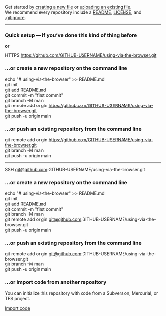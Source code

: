 Get started by [creating a new file](/GITHUB-USERNAME/using-via-the-browser/new/main) or [uploading an existing file](/GITHUB-USERNAME/using-via-the-browser/upload).  
We recommend every repository include a [README](/GITHUB-USERNAME/using-via-the-browser/new/main?readme=1), [LICENSE](/GITHUB-USERNAME/using-via-the-browser/new/main?filename=LICENSE.md), and [.gitignore](/GITHUB-USERNAME/using-via-the-browser/new/main?filename=.gitignore).

---

### **Quick setup** — if you’ve done this kind of thing before

**or**

 HTTPS https://github.com/GITHUB-USERNAME/using-via-the-browser.git

### …or create a new repository on the command line

echo "# using-via-the-browser" >> README.md  
git init  
git add README.md  
git commit -m "first commit"  
git branch -M main  
git remote add origin https://github.com/GITHUB-USERNAME/using-via-the-browser.git  
git push -u origin main  

### …or push an existing repository from the command line

git remote add origin https://github.com/GITHUB-USERNAME/using-via-the-browser.git  
git branch -M main  
git push -u origin main  

---

SSH git@github.com:GITHUB-USERNAME/using-via-the-browser.git

### …or create a new repository on the command line

echo "# using-via-the-browser" >> README.md  
git init  
git add README.md  
git commit -m "first commit"  
git branch -M main  
git remote add origin git@github.com:GITHUB-USERNAME/using-via-the-browser.git  
git push -u origin main  

### …or push an existing repository from the command line

git remote add origin git@github.com:GITHUB-USERNAME/using-via-the-browser.git  
git branch -M main  
git push -u origin main  

### …or import code from another repository

You can initialize this repository with code from a Subversion, Mercurial, or TFS project.

[Import code](/GITHUB-USERNAME/using-via-the-browser/import)
